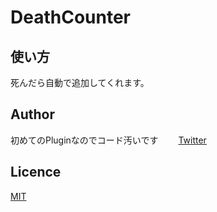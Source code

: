 # DeathCounter

## 使い方
死んだら自動で追加してくれます。

## Author
初めてのPluginなのでコード汚いです　　
[Twitter](https://twitter.com/R2121KUNKUN)

## Licence

[MIT](https://github.com/KUNKUN2121/DeathCounter/blob/main/LICENSE)
